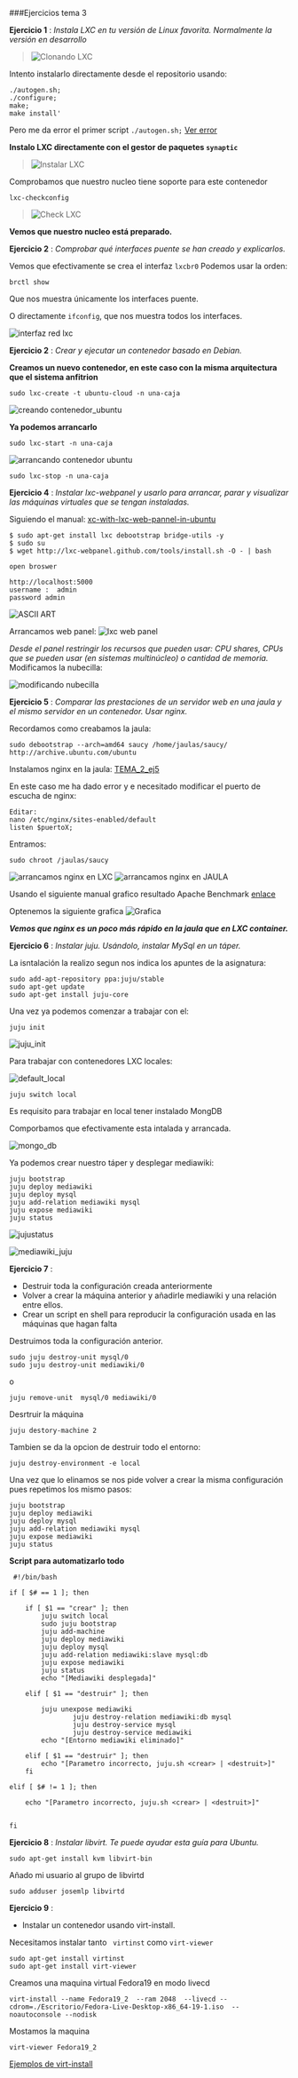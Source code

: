 ###Ejercicios tema 3

**Ejercicio 1** : _Instala LXC en tu versión de Linux favorita. Normalmente la versión en desarrollo_

> ![Clonando LXC](https://github.com/josemlp91/IV_work/blob/master/capturas_T3/josemlp@josemlp-ubuntu:%20~-lxc-lxc_038.png?raw=true)

Intento instalarlo directamente desde el repositorio usando:

~~~
./autogen.sh;
./configure;
make;
make install'
~~~
Pero me da error el primer script ``./autogen.sh;`` 
[Ver error](https://github.com/josemlp91/IV_work/blob/master/capturas_T3/josemlp@josemlp-ubuntu:%20~-lxc-lxc_039.png?raw=true)

**Instalo LXC directamente con el gestor de paquetes ``synaptic``**

> ![Instalar LXC](https://github.com/josemlp91/IV_work/blob/master/capturas_T3/josemlp@josemlp-ubuntu:%20~-Escritorio_027.png?raw=true)

Comprobamos que nuestro nucleo tiene soporte para este contenedor
~~~ 
lxc-checkconfig
~~~
>![Check LXC](https://github.com/josemlp91/IV_work/blob/master/capturas_T3/josemlp@josemlp-ubuntu:%20~-Escritorio_028.png?raw=true)

**Vemos que nuestro nucleo está preparado.**


**Ejercicio 2** : _Comprobar qué interfaces puente se han creado y explicarlos._

Vemos que efectivamente se crea el interfaz ``lxcbr0``
Podemos usar la orden:
~~~
brctl show
~~~
Que nos muestra únicamente los interfaces puente.

O directamente ``ifconfig``, que nos muestra todos los interfaces.


![interfaz red lxc](https://github.com/josemlp91/IV_work/blob/master/capturas_T3/josemlp@josemlp-ubuntu:%20~_032.png?raw=true)

**Ejercicio 2** :
_Crear y ejecutar un contenedor basado en Debian._

__Creamos un nuevo contenedor, en este caso con la misma arquitectura que el sistema anfitrion__

~~~
sudo lxc-create -t ubuntu-cloud -n una-caja
~~~

![creando contenedor_ubuntu](https://github.com/josemlp91/IV_work/blob/master/capturas_T3/josemlp@josemlp-ubuntu:%20~-Escritorio_030.png?raw=true)


__Ya podemos arrancarlo__

~~~
sudo lxc-start -n una-caja
~~~

![arrancando contenedor ubuntu](https://github.com/josemlp91/IV_work/blob/master/capturas_T3/josemlp@josemlp-ubuntu:%20~_031.png?raw=true)

~~~
sudo lxc-stop -n una-caja
~~~
**Ejercicio 4** : 
_Instalar lxc-webpanel y usarlo para arrancar, parar y visualizar las máquinas virtuales que se tengan instaladas._

Siguiendo el manual: [xc-with-lxc-web-pannel-in-ubuntu](http://www.computersnyou.com/2123/2013/07/installing-lxc-with-lxc-web-pannel-in-ubuntu/)
~~~
$ sudo apt-get install lxc debootstrap bridge-utils -y
$ sudo su
$ wget http://lxc-webpanel.github.com/tools/install.sh -O - | bash
~~~

~~~
open broswer 

http://localhost:5000  
username :  admin 
password admin
~~~


![ASCII ART](https://github.com/josemlp91/IV_work/blob/master/capturas_T3/Selecci%C3%B3n_040.png?raw=true)

Arrancamos web panel:
![lxc web panel](https://github.com/josemlp91/IV_work/blob/master/capturas_T3/Overview%20-%20LXC%20Web%20Panel%20-%20Chromium_033.png?raw=true)

_Desde el panel restringir los recursos que pueden usar: CPU shares, CPUs que se pueden usar (en sistemas multinúcleo) o cantidad de memoria._
Modificamos la nubecilla:

![modificando nubecilla](https://github.com/josemlp91/IV_work/blob/master/capturas_T3/jaula_vs_LXC__nginx__.png?raw=true)

**Ejercicio 5** : 
_Comparar las prestaciones de un servidor web en una jaula y el mismo servidor en un contenedor. Usar nginx._

Recordamos como creabamos la jaula:
~~~
sudo debootstrap --arch=amd64 saucy /home/jaulas/saucy/ http://archive.ubuntu.com/ubuntu
~~~

Instalamos nginx en la jaula:
[TEMA_2_ej5](https://github.com/josemlp91/IV_work/blob/master/capturas_T3/jaula_vs_LXC__nginx__.png?raw=true)

En este caso me ha dado error y e necesitado modificar
el puerto de escucha de nginx:

~~~
Editar:
nano /etc/nginx/sites-enabled/default
listen $puertoX;
~~~

Entramos:

~~~
sudo chroot /jaulas/saucy
~~~

![arrancamos nginx en LXC](https://github.com/josemlp91/IV_work/blob/master/capturas_T3/LXC_nginx.png?raw=true)
![arrancamos nginx en JAULA](https://github.com/josemlp91/IV_work/blob/master/capturas_T3/nginx_jaula.png?raw=true)

Usando el siguiente manual grafico resultado Apache Benchmark [enlace](http://www.fjordan.es/graficar-resultados-de-apachebench-con-gnuplot.html)

Optenemos la siguiente grafica
![Grafica](https://github.com/josemlp91/IV_work/blob/master/capturas_T3/benchmark.png?raw=true)


___Vemos que nginx es un poco más rápido en la jaula que en LXC container.___


**Ejercicio 6** : 
_Instalar juju._
_Usándolo, instalar MySql en un táper._


La isntalación la realizo segun nos indica los apuntes de la asignatura:

~~~
sudo add-apt-repository ppa:juju/stable
sudo apt-get update 
sudo apt-get install juju-core
~~~

Una vez ya podemos comenzar a trabajar con el:

~~~
juju init
~~~

![juju_init](https://github.com/josemlp91/IV_work/blob/master/capturas_T3/juju_init.png?raw=true)

Para trabajar con contenedores LXC locales:

![default_local](https://github.com/josemlp91/IV_work/blob/master/capturas_T3/juju_local.png?raw=true)



~~~
juju switch local
~~~

Es requisito para trabajar en local tener instalado MongDB

Comporbamos que efectivamente esta intalada y arrancada.

![mongo_db](https://github.com/josemlp91/IV_work/blob/master/capturas_T3/mongoArrancado.png?raw=true)

Ya podemos crear nuestro táper y desplegar mediawiki:

~~~
juju bootstrap
juju deploy mediawiki
juju deploy mysql
juju add-relation mediawiki mysql
juju expose mediawiki
juju status
~~~

![jujustatus](https://github.com/josemlp91/IV_work/blob/master/capturas_T3/juju_status_mediawiki.png?raw=true)


![mediawiki_juju](https://github.com/josemlp91/IV_work/blob/master/capturas_T3/mediaWiki_funcionando.png?raw=true)

**Ejercicio 7** : 

+ Destruir toda la configuración creada anteriormente
+ Volver a crear la máquina anterior y añadirle mediawiki y una relación entre ellos.
+ Crear un script en shell para reproducir la configuración usada en las máquinas que hagan falta

Destruimos toda la configuración anterior.

~~~
sudo juju destroy-unit mysql/0
sudo juju destroy-unit mediawiki/0
~~~

o 

~~~
juju remove-unit  mysql/0 mediawiki/0
~~~

Desrtruir la máquina

~~~
juju destory-machine 2
~~~

Tambien se da la opcion de destruir todo el entorno:

~~~
juju destroy-environment -e local
~~~


Una vez que lo elinamos se nos pide volver a crear la misma configuración
pues repetimos los mismo pasos:


~~~
juju bootstrap
juju deploy mediawiki
juju deploy mysql
juju add-relation mediawiki mysql
juju expose mediawiki
juju status
~~~

__Script para automatizarlo todo__

~~~
 #!/bin/bash

if [ $# == 1 ]; then

	if [ $1 == "crear" ]; then
		juju switch local
		sudo juju bootstrap
		juju add-machine
		juju deploy mediawiki
		juju deploy mysql 
		juju add-relation mediawiki:slave mysql:db 
		juju expose mediawiki 
		juju status
		echo "[Mediawiki desplegada]"

	elif [ $1 == "destruir" ]; then

		juju unexpose mediawiki
                juju destroy-relation mediawiki:db mysql
                juju destroy-service mysql
                juju destroy-service mediawiki
		echo "[Entorno mediawiki eliminado]"

	elif [ $1 == "destruir" ]; then
		echo "[Parametro incorrecto, juju.sh <crear> | <destruit>]"
	fi

elif [ $# != 1 ]; then

	echo "[Parametro incorrecto, juju.sh <crear> | <destruit>]"
	

fi
~~~ 



**Ejercicio 8** : 
_Instalar libvirt. Te puede ayudar esta guía para Ubuntu._

~~~
sudo apt-get install kvm libvirt-bin
~~~

Añado mi usuario al grupo de libvirtd

~~~
sudo adduser josemlp libvirtd
~~~

**Ejercicio 9** :

+ Instalar un contenedor usando virt-install.

Necesitamos instalar tanto ``` virtinst``` como ```virt-viewer```
~~~
sudo apt-get install virtinst
sudo apt-get install virt-viewer
~~~

Creamos una maquina virtual Fedora19 en modo livecd
~~~
virt-install --name Fedora19_2  --ram 2048  --livecd --cdrom=./Escritorio/Fedora-Live-Desktop-x86_64-19-1.iso  --noautoconsole --nodisk
~~~

Mostamos la maquina
~~~
virt-viewer Fedora19_2
~~~



[Ejemplos de virt-install](http://www.adminso.es/index.php/Creaci%C3%B3n_de_m%C3%A1quinas_virtuales_con_virt-install)